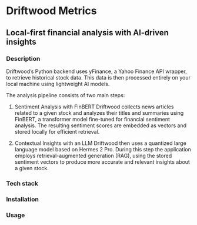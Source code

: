 # Driftwood Metrics
## Local-first financial analysis with AI-driven insights

### Description
Driftwood’s Python backend uses yFinance, a Yahoo Finance API wrapper, to retrieve historical stock data. This data is then processed entirely on your local machine using lightweight AI models.

The analysis pipeline consists of two main steps:

1.  Sentiment Analysis with FinBERT
    Driftwood collects news articles related to a given stock and analyzes their titles and summaries using FinBERT, a transformer model fine-tuned for financial sentiment analysis. The resulting sentiment scores are embedded as vectors and stored locally for efficient retrieval.

2.  Contextual Insights with an LLM
    Driftwood then uses a quantized large language model based on Hermes 2 Pro. During this step the application employs retrieval-augmented generation (RAG), using the stored sentiment vectors to produce more accurate and relevant insights about a given stock.

### Tech stack
### Installation
### Usage

